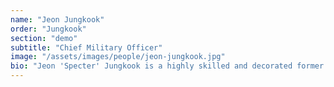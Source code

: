 ```yaml
---
name: "Jeon Jungkook"
order: "Jungkook"
section: "demo"
subtitle: "Chief Military Officer"
image: "/assets/images/people/jeon-jungkook.jpg"
bio: "Jeon 'Specter' Jungkook is a highly skilled and decorated former special forces operative with extensive experience in strategic operations and intelligence gathering. He architects and leads rapid-response interventions in high-risk scenarios involving rogue AI entities, engineered biohazards, and other existential threats. Prior to joining Arkose, Specter served with distinction in the Korean Army Special Forces, where he led numerous classified missions in hostile environments, particularly those involving advanced technologies. He honed his skills in unconventional warfare, intelligence gathering, and direct action, earning numerous accolades for his valor and strategic acumen. His expertise in navigating complex, high-pressure environments complements Arkose's mission to address emerging global challenges."
---
```

